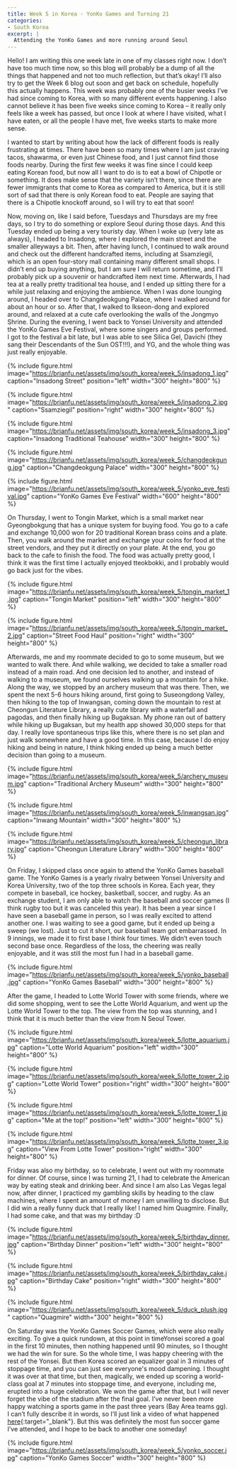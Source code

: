 ```yaml
---
title: Week 5 in Korea - YonKo Games and Turning 21
categories:
- South Korea
excerpt: |
  Attending the YonKo Games and more running around Seoul
---
```


Hello! I am writing this one week late in one of my classes right now. I don’t have too much time now, so this blog will probably be a dump of all the things that happened and not too much reflection, but that’s okay! I’ll also try to get the Week 6 blog out soon and get back on schedule, hopefully this actually happens. This week was probably one of the busier weeks I’ve had since coming to Korea, with so many different events happening. I also cannot believe it has been five weeks since coming to Korea – it really only feels like a week has passed, but once I look at where I have visited, what I have eaten, or all the people I have met, five weeks starts to make more sense. 

I wanted to start by writing about how the lack of different foods is really frustrating at times. There have been so many times where I am just craving tacos, shawarma, or even just Chinese food, and I just cannot find those foods nearby. During the first few weeks it was fine since I could keep eating Korean food, but now all I want to do is to eat a bowl of Chipotle or something. It does make sense that the variety isn’t there, since there are fewer immigrants that come to Korea as compared to America, but it is still sort of sad that there is only Korean food to eat. People are saying that there is a Chipotle knockoff around, so I will try to eat that soon!

Now, moving on, like I said before, Tuesdays and Thursdays are my free days, so I try to do something or explore Seoul during those days. And this Tuesday ended up being a very touristy day. When I woke up (very late as always), I headed to Insadong, where I explored the main street and the smaller alleyways a bit. Then, after having lunch, I continued to walk around and check out the different handcrafted items, including at Ssamziegil, which is an open four-story mall containing many different small shops. I didn’t end up buying anything, but I am sure I will return sometime, and I’ll probably pick up a souvenir or handcrafted item next time. Afterwards, I had tea at a really pretty traditional tea house, and I ended up sitting there for a while just relaxing and enjoying the ambience. When I was done lounging around,  I headed over to Changdeokgung Palace, where I walked around for about an hour or so. After that, I walked to Ikseon-dong and explored around, and relaxed at a cute cafe overlooking the walls of the Jongmyo Shrine. During the evening, I went back to Yonsei University and attended the YonKo Games Eve Festival, where some singers and groups performed. I got to the festival a bit late, but I was able to see Silica Gel, Davichi (they sang their Descendants of the Sun OST!!!), and YG, and the whole thing was just really enjoyable. 

{% include figure.html image="https://brianfu.net/assets/img/south_korea/week_5/insadong_1.jpg" caption="Insadong Street" position="left" width="300" height="800" %}

{% include figure.html image="https://brianfu.net/assets/img/south_korea/week_5/insadong_2.jpg" caption="Ssamziegil" position="right" width="300" height="800" %}

{% include figure.html image="https://brianfu.net/assets/img/south_korea/week_5/insadong_3.jpg" caption="Insadong Traditional Teahouse" width="300" height="800" %}

{% include figure.html image="https://brianfu.net/assets/img/south_korea/week_5/changdeokgung.jpg" caption="Changdeokgung Palace" width="300" height="800" %}

{% include figure.html image="https://brianfu.net/assets/img/south_korea/week_5/yonko_eve_festival.jpg" caption="YonKo Games Eve Festival" width="600" height="800" %}

On Thursday, I went to Tongin Market, which is a small market near Gyeongbokgung that has a unique system for buying food. You go to a cafe and exchange 10,000 won for 20 traditional Korean brass coins and a plate. Then, you walk around the market and exchange your coins for food at the street vendors, and they put it directly on your plate. At the end, you go back to the cafe to finish the food. The food was actually pretty good, I think it was the first time I actually enjoyed tteokbokki, and I probably would go back just for the vibes. 

{% include figure.html image="https://brianfu.net/assets/img/south_korea/week_5/tongin_market_1.jpg" caption="Tongin Market" position="left" width="300" height="800" %}

{% include figure.html image="https://brianfu.net/assets/img/south_korea/week_5/tongin_market_2.jpg" caption="Street Food Haul" position="right" width="300" height="800" %}

Afterwards, me and my roommate decided to go to some museum, but we wanted to walk there. And while walking, we decided to take a smaller road instead of a main road. And one decision led to another, and instead of walking to a museum, we found ourselves walking up a mountain for a hike. Along the way, we stopped by an archery museum that was there. Then, we spent the next 5-6 hours hiking around, first going to Suseongdong Valley, then hiking to the top of Inwangsan, coming down the mountain to rest at Cheongun Literature Library, a really cute library with a waterfall and pagodas, and then finally hiking up Bugaksan. My phone ran out of battery while hiking up Bugaksan, but my health app showed 30,000 steps for that day. I really love spontaneous trips like this, where there is no set plan and just walk somewhere and have a good time. In this case, because I do enjoy hiking and being in nature, I think hiking ended up being a much better decision than going to a museum. 

{% include figure.html image="https://brianfu.net/assets/img/south_korea/week_5/archery_museum.jpg" caption="Traditional Archery Museum" width="300" height="800" %}

{% include figure.html image="https://brianfu.net/assets/img/south_korea/week_5/inwangsan.jpg" caption="Inwang Mountain" width="300" height="800" %}

{% include figure.html image="https://brianfu.net/assets/img/south_korea/week_5/cheongun_library.jpg" caption="Cheongun Literature Library" width="300" height="800" %}

On Friday, I skipped class once again to attend the YonKo Games baseball game. The YonKo Games is a yearly rivalry between Yonsei University and Korea University, two of the top three schools in Korea. Each year, they compete in baseball, ice hockey, basketball, soccer, and rugby. As an exchange student, I am only able to watch the baseball and soccer games (I think rugby too but it was canceled this year). It has been a year since I have seen a baseball game in person, so I was really excited to attend another one. I was waiting to see a good game, but it ended up being a sweep (we lost). Just to cut it short, our baseball team got embarrassed. In 9 innings, we made it to first base I think four times. We didn’t even touch second base once. Regardless of the loss, the cheering was really enjoyable, and it was still the most fun I had in a baseball game. 

{% include figure.html image="https://brianfu.net/assets/img/south_korea/week_5/yonko_baseball.jpg" caption="YonKo Games Baseball" width="300" height="800" %}

After the game, I headed to Lotte World Tower with some friends, where we did some shopping, went to see the Lotte World Aquarium, and went up the Lotte World Tower to the top. The view from the top was stunning, and I think that it is much better than the view from N Seoul Tower. 

{% include figure.html image="https://brianfu.net/assets/img/south_korea/week_5/lotte_aquarium.jpg" caption="Lotte World Aquarium" position="left" width="300" height="800" %}

{% include figure.html image="https://brianfu.net/assets/img/south_korea/week_5/lotte_tower_2.jpg" caption="Lotte World Tower" position="right" width="300" height="800" %}

{% include figure.html image="https://brianfu.net/assets/img/south_korea/week_5/lotte_tower_1.jpg" caption="Me at the top!" position="left" width="300" height="800" %}

{% include figure.html image="https://brianfu.net/assets/img/south_korea/week_5/lotte_tower_3.jpg" caption="View From Lotte Tower" position="right" width="300" height="800" %}

Friday was also my birthday, so to celebrate, I went out with my roommate for dinner. Of course, since I was turning 21, I had to celebrate the American way by eating steak and drinking beer. And since I am also Las Vegas legal now, after dinner, I practiced my gambling skills by heading to the claw machines, where I spent an amount of money I am unwilling to disclose. But I did win a really funny duck that I really like! I named him Quagmire. Finally, I had some cake, and that was my birthday :D 

{% include figure.html image="https://brianfu.net/assets/img/south_korea/week_5/birthday_dinner.jpg" caption="Birthday Dinner" position="left" width="300" height="800" %}

{% include figure.html image="https://brianfu.net/assets/img/south_korea/week_5/birthday_cake.jpg" caption="Birthday Cake" position="right" width="300" height="800" %}

{% include figure.html image="https://brianfu.net/assets/img/south_korea/week_5/duck_plush.jpg" caption="Quagmire" width="300" height="800" %}

On Saturday was the YonKo Games Soccer Games, which were also really exciting. To give a quick rundown, at this point in timeYonsei scored a goal in the first 10 minutes, then nothing happened until 90 minutes, so I thought we had the win for sure. So the whole time, I was happy cheering with the rest of the Yonsei. But then Korea scored an equalizer goal in 3 minutes of stoppage time, and you can just see everyone's mood dampening. I thought it was over at that time, but then, magically, we ended up scoring a world-class goal at 7 minutes into stoppage time, and everyone, including me, erupted into a huge celebration. We won the game after that, but I will never forget the vibe of the stadium after the final goal. I’ve never been more happy watching a sports game in the past three years (Bay Area teams gg). I can’t fully describe it in words, so I’ll just link a video of what happened [here](https://youtu.be/He3SoTLZgtI?t=252&feature=shared){:target="_blank"}. But this was definitely the most fun soccer game I’ve attended, and I hope to be back to another one someday! 

{% include figure.html image="https://brianfu.net/assets/img/south_korea/week_5/yonko_soccer.jpg" caption="YonKo Games Soccer" width="300" height="800" %}
